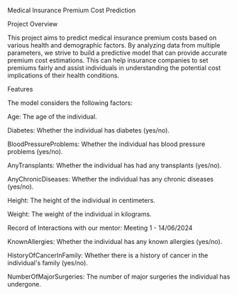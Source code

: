 Medical Insurance Premium Cost Prediction

Project Overview

This project aims to predict medical insurance premium costs based on various health and demographic factors. By analyzing data from multiple parameters, we strive to build a predictive model that can provide accurate premium cost estimations. This can help insurance companies to set premiums fairly and assist individuals in understanding the potential cost implications of their health conditions.

Features

The model considers the following factors:

Age: The age of the individual.

Diabetes: Whether the individual has diabetes (yes/no).

BloodPressureProblems: Whether the individual has blood pressure problems (yes/no).

AnyTransplants: Whether the individual has had any transplants (yes/no).

AnyChronicDiseases: Whether the individual has any chronic diseases (yes/no).

Height: The height of the individual in centimeters.

Weight: The weight of the individual in kilograms.

Record of Interactions with our mentor:
Meeting 1 - 14/06/2024

KnownAllergies: Whether the individual has any known allergies (yes/no).

HistoryOfCancerInFamily: Whether there is a history of cancer in the individual's family (yes/no).

NumberOfMajorSurgeries: The number of major surgeries the individual has undergone.

